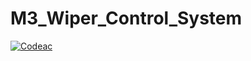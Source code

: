 # M3_Wiper_Control_System

[![Codeac](https://static.codeac.io/badges/2-491507850.svg "Codeac")](https://app.codeac.io/github/LJayanth916/M3_Wiper_Control_System)
